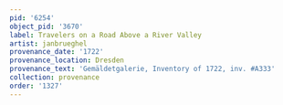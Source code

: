 ```yaml
---
pid: '6254'
object_pid: '3670'
label: Travelers on a Road Above a River Valley
artist: janbrueghel
provenance_date: '1722'
provenance_location: Dresden
provenance_text: 'Gemäldetgalerie, Inventory of 1722, inv. #A333'
collection: provenance
order: '1327'
---
```

